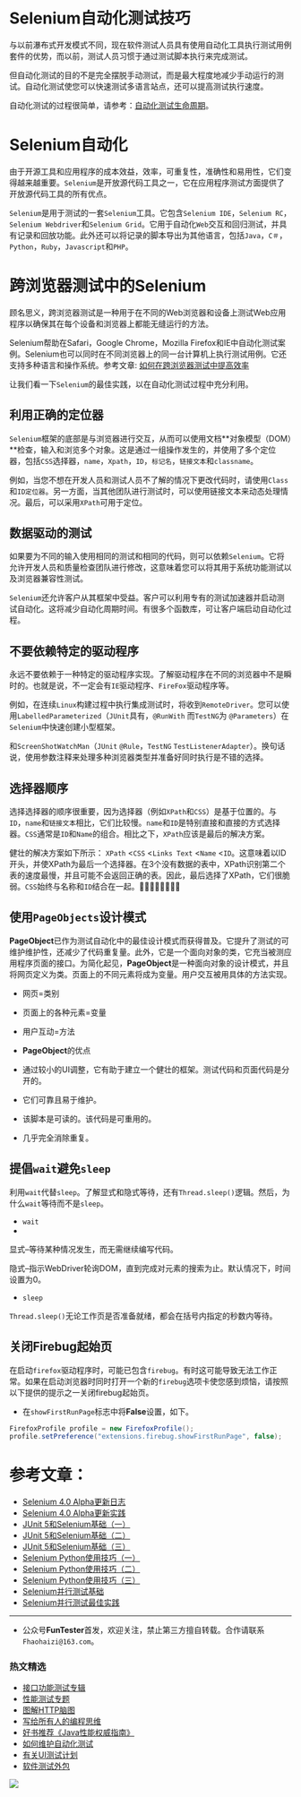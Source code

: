 # Selenium自动化测试技巧



与以前瀑布式开发模式不同，现在软件测试人员具有使用自动化工具执行测试用例套件的优势，而以前，测试人员习惯于通过测试脚本执行来完成测试。

但自动化测试的目的不是完全摆脱手动测试，而是最大程度地减少手动运行的测试。自动化测试使您可以快速测试多语言站点，还可以提高测试执行速度。

自动化测试的过程很简单，请参考：[自动化测试生命周期](https://mp.weixin.qq.com/s/SH-vb2RagYQ3sfCY8QM5ew)。

# Selenium自动化

由于开源工具和应用程序的成本效益，效率，可重复性，准确性和易用性，它们变得越来越重要。`Selenium`是开放源代码工具之一，它在应用程序测试方面提供了开放源代码工具的所有优点。

`Selenium`是用于测试的一套`Selenium`工具。它包含`Selenium IDE`，`Selenium RC`，`Selenium Webdriver`和`Selenium Grid`。它用于自动化`Web`交互和回归测试，并具有记录和回放功能。此外还可以将记录的脚本导出为其他语言，包括`Java`，`C＃`，`Python`，`Ruby`，`Javascript`和`PHP`。

# 跨浏览器测试中的Selenium

顾名思义，跨浏览器测试是一种用于在不同的Web浏览器和设备上测试Web应用程序以确保其在每个设备和浏览器上都能无缝运行的方法。


Selenium帮助在Safari，Google Chrome，Mozilla Firefox和IE中自动化测试案例。Selenium也可以同时在不同浏览器上的同一台计算机上执行测试用例。它还支持多种语言和操作系统。参考文章: [如何在跨浏览器测试中提高效率](https://mp.weixin.qq.com/s/MB_Wv7yQ6i9BztAZtL4grA)

让我们看一下`Selenium`的最佳实践，以在自动化测试过程中充分利用。

## 利用正确的定位器

`Selenium`框架的底部是与浏览器进行交互，从而可以使用文档**对象模型（DOM）**检查，输入和浏览多个对象。这是通过一组操作发生的，并使用了多个定位器，包括`CSS`选择器，`name`，`Xpath`，`ID`，`标记名`，`链接文本`和`classname`。

例如，当您不想在开发人员和测试人员不了解的情况下更改代码时，请使用`Class`和`ID定位器`。另一方面，当其他团队进行测试时，可以使用链接文本来动态处理情况。最后，可以采用`XPath`可用于定位。

## 数据驱动的测试 
如果要为不同的输入使用相同的测试和相同的代码，则可以依赖`Selenium`。它将允许开发人员和质量检查团队进行修改，这意味着您可以将其用于系统功能测试以及浏览器兼容性测试。

`Selenium`还允许客户从其框架中受益。客户可以利用专有的测试加速器并启动测试自动化。这将减少自动化周期时间。有很多个函数库，可让客户端启动自动化过程。

## 不要依赖特定的驱动程序 
永远不要依赖于一种特定的驱动程序实现。了解驱动程序在不同的浏览器中不是瞬时的。也就是说，不一定会有`IE`驱动程序、`FireFox`驱动程序等。

例如，在连续`Linux`构建过程中执行集成测试时，将收到`RemoteDriver`。您可以使用`LabelledParameterized`（`JUnit`具有，`@RunWith` 而`TestNG`为 `@Parameters`）在`Selenium`中快速创建小型框架。

和`ScreenShotWatchMan`（`JUnit` `@Rule`，`TestNG` `TestListenerAdapter`）。换句话说，使用参数注释来处理多种浏览器类型并准备好同时执行是不错的选择。

## 选择器顺序

选择选择器的顺序很重要，因为选择器（例如`XPath`和`CSS`）是基于位置的。与`ID`，`name`和`链接文本`相比，它们比较慢。`name`和`ID`是特别直接和直接的方式选择器。`CSS`通常是`ID`和`Name`的组合。相比之下，`XPath`应该是最后的解决方案。

健壮的解决方案如下所示：  `XPath` <`CSS` <`Links Text` <`Name` <`ID`。这意味着以ID开头，并使XPath为最后一个选择器。在3个没有数据的表中，XPath识别第二个表的速度最慢，并且可能不会返回正确的表。因此，最后选择了XPath，它们很脆弱。`CSS`始终与名称和`ID`结合在一起。

## 使用`PageObjects`设计模式

**PageObject**已作为测试自动化中的最佳设计模式而获得普及。它提升了测试的可维护维护性，还减少了代码重复量。此外，它是一个面向对象的类，它充当被测应用程序页面的接口。为简化起见，**PageObject**是一种面向对象的设计模式，并且将网页定义为类。页面上的不同元素将成为变量。用户交互被用具体的方法实现。

* 网页=类别
* 页面上的各种元素=变量
* 用户互动=方法

* **PageObject**的优点

* 通过较小的UI调整，它有助于建立一个健壮的框架。测试代码和页面代码是分开的。
* 它们可靠且易于维护。
* 该脚本是可读的。该代码是可重用的。
* 几乎完全消除重复。

## 提倡`wait`避免`sleep`

利用`wait`代替`sleep`。了解显式和隐式等待，还有`Thread.sleep()`逻辑。然后，为什么`wait`等待而不是`sleep`。

* `wait`
* 
显式–等待某种情况发生，而无需继续编写代码。

隐式–指示WebDriver轮询DOM，直到完成对元素的搜索为止。默认情况下，时间设置为0。

* `sleep`

`Thread.sleep()`无论工作页是否准备就绪，都会在括号内指定的秒数内等待。


## 关闭Firebug起始页

在启动`firefox`驱动程序时，可能已包含`firebug`。有时这可能导致无法工作正常。如果在启动浏览器时同时打开一个新的`firebug`选项卡使您感到烦恼，请按照以下提供的提示之一关闭firebug起始页。

* 在`showFirstRunPage`标志中将**False**设置，如下。

```Java
FirefoxProfile profile = new FirefoxProfile();
profile.setPreference("extensions.firebug.showFirstRunPage", false);
```

# 参考文章：

- [Selenium 4.0 Alpha更新日志](https://mp.weixin.qq.com/s/tU7sm-pcbpRNwDU9D3OVTQ)
- [Selenium 4.0 Alpha更新实践](https://mp.weixin.qq.com/s/yT9wpO5o5aWBUus494TIHw)
- [JUnit 5和Selenium基础（一）](https://mp.weixin.qq.com/s/ehBRf7st-OxeuvI_0yW3OQ)
- [JUnit 5和Selenium基础（二）](https://mp.weixin.qq.com/s/Gt82cPmS2iX-DhKXTXiy8g)
- [JUnit 5和Selenium基础（三）](https://mp.weixin.qq.com/s/8YkonXTYgAV5-pLs9yEAVw)
- [Selenium Python使用技巧（一）](https://mp.weixin.qq.com/s/39v8tXG3xig63d-ioEAi8Q)
- [Selenium Python使用技巧（二）](https://mp.weixin.qq.com/s/uDM3y9zoVjaRmJJJTNs6Vw)
- [Selenium Python使用技巧（三）](https://mp.weixin.qq.com/s/J7-CO-UDspUGSpB8isjsmQ)
- [Selenium并行测试基础](https://mp.weixin.qq.com/s/OfXipd7YtqL2AdGAQ5cIMw)
- [Selenium并行测试最佳实践](https://mp.weixin.qq.com/s/-RsQZaT5pH8DHPvm0L8Hjw)

--- 
* 公众号**FunTester**首发，欢迎关注，禁止第三方擅自转载。合作请联系`Fhaohaizi@163.com`。

### 热文精选

- [接口功能测试专辑](https://mp.weixin.qq.com/mp/appmsgalbum?action=getalbum&album_id=1321895538945638401&__biz=MzU4MTE2NDEyMQ==#wechat_redirect)
- [性能测试专题](https://mp.weixin.qq.com/mp/appmsgalbum?action=getalbum&album_id=1319027448301961218&__biz=MzU4MTE2NDEyMQ==#wechat_redirect)
- [图解HTTP脑图](https://mp.weixin.qq.com/s/100Vm8FVEuXs0x6rDGTipw)
- [写给所有人的编程思维](https://mp.weixin.qq.com/s/Oj33UCnYfbUgzsBzEm2GPQ)
- [好书推荐《Java性能权威指南》](https://mp.weixin.qq.com/s/YWd5Yx6n7887g1lMLTcsWQ)
- [如何维护自动化测试](https://mp.weixin.qq.com/s/4eh4AN_MiatMSkoCMtY3UA)
- [有关UI测试计划](https://mp.weixin.qq.com/s/D0fMXwJF754a7Mr5ARY5tQ)
- [软件测试外包](https://mp.weixin.qq.com/s/sYQfb2PiQptcT0o_lLpBqQ)

![](https://mmbiz.qpic.cn/mmbiz_jpg/13eN86FKXzCxr0Sa2MXpNKicZE024zJm73r4hrjticMMYViagtaSXxwsyhmRmOrdXPXfS5zB2ILHtaqNSoWGRwa8Q/640?wx_fmt=jpeg&tp=webp&wxfrom=5&wx_lazy=1&wx_co=1)